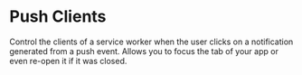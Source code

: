 # Push Clients

Control the clients of a service worker when the user clicks on a notification generated from a push event. Allows you to focus the tab of your app or even re-open it if it was closed.
